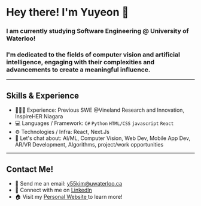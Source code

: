 # Hey there! I'm Yuyeon 👋
### I am currently studying Software Engineering @ University of Waterloo!
### I'm dedicated to the fields of computer vision and artificial intelligence, engaging with their complexities and advancements to create a meaningful influence.

---
## Skills & Experience
- 👨🏻‍💻 Experience: Previous SWE @Vineland Research and Innovation, InspireHER Niagara
- 💻 Languages / Framework: `C#` `Python` `HTML/CSS` `javascript` `React`
- ⚙️ Technologies / Infra: React, Next.Js
- 💬 Let's chat about: AI/ML, Computer Vision, Web Dev, Mobile App Dev, AR/VR Development, Algorithms, project/work opportunities

---
## Contact Me!
- 📧 Send me an email: y55kim@uwaterloo.ca
- 🔗 Connect with me on <a href="www.linkedin.com/in/yuyeon"> LinkedIn </a>
- 🏠 Visit my <a href="https://donghwui.com/%22%3E"> Personal Website </a> to learn more!

